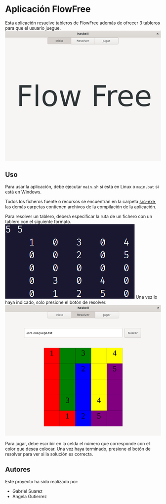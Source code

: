 # Aplicación FlowFree

Esta aplicación resuelve tableros de FlowFree además de ofrecer 3 tableros para que el usuario juegue.
![Menu](src-exe/menu.png)

## Uso

Para usar la aplicación, debe ejecutar `main.sh` si está en Linux o `main.bat` si está en Windows.

Todos los ficheros fuente o recursos se encuentran en la carpeta [src-exe](src-exe/), las demás carpetas contienen archivos de la compilación de la aplicación.

Para resolver un tablero, deberá especificar la ruta de un fichero con un tablero con el siguiente formato.
![Formato de tablero](src-exe/ejemploTablero.png)
Una vez lo haya indicado, solo presione el botón de resolver.
![Resolver](src-exe/resolver.png)

Para jugar, debe escribir en la celda el número que corresponde con el color que desea colocar. Una vez haya terminado, presione el botón de resolver para ver si la solución es correcta.

## Autores

Este proyecto ha sido realizado por:

- Gabriel Suarez
- Angela Gutierrez